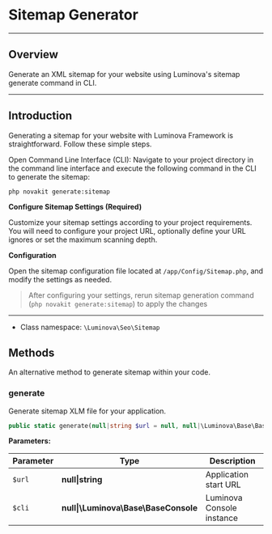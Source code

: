# Sitemap Generator

***

## Overview

Generate an XML sitemap for your website using Luminova's sitemap generate command in CLI.

***

## Introduction

Generating a sitemap for your website with Luminova Framework is straightforward. Follow these simple steps.

Open Command Line Interface (CLI): Navigate to your project directory in the command line interface and execute the following command in the CLI to generate the sitemap:

```bash
php novakit generate:sitemap
```

**Configure Sitemap Settings (Required)**

Customize your sitemap settings according to your project requirements. You will need to configure your project URL, optionally define your URL ignores or set the maximum scanning depth.

**Configuration**

Open the sitemap configuration file located at `/app/Config/Sitemap.php`, and modify the settings as needed.

> After configuring your settings, rerun sitemap generation command (`php novakit generate:sitemap`) to apply the changes

***

* Class namespace: `\Luminova\Seo\Sitemap`

## Methods

An alternative method to generate sitemap within your code.

### generate

Generate sitemap XLM file for your application.

```php
public static generate(null|string $url = null, null|\Luminova\Base\BaseConsole $cli = null): bool
```

**Parameters:**

| Parameter | Type | Description |
|-----------|------|-------------|
| `$url` | **null&#124;string** | Application start URL  |
| `$cli` | **null&#124;\Luminova\Base\BaseConsole** | Luminova Console instance |